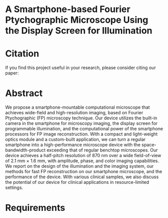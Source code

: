 # A Smartphone-based Fourier Ptychographic Microscope Using the Display Screen for Illumination


# Citation
If you find this project useful in your research, please consider citing our paper:


# Abstract
We propose a smartphone-mountable computational microscope that achieves wide-field and high-resolution imaging, based on Fourier Ptychographic (FP) microscopy technique. Our device utilizes the built-in camera in the smartphone for microscopy imaging, the display screen for programmable illumination, and the computational power of the smartphone processors for FP image reconstruction. With a compact and light-weight optics module and a custom-built application, we can turn a regular smartphone into a high-performance microscope device with the space-bandwidth-product exceeding that of regular benchtop microscopes. Our device achieves a half-pitch resolution of 870 nm over a wide field-of-view of 2.1 mm × 1.6 mm, with amplitude, phase, and color imaging capabilities. We report on the design of the illumination and the imaging system, our methods for fast FP reconstruction on our smartphone microscope, and the performance of the device. With various clinical samples, we also discuss the potential of our device for clinical applications in resource-limited settings.


# Requirements
